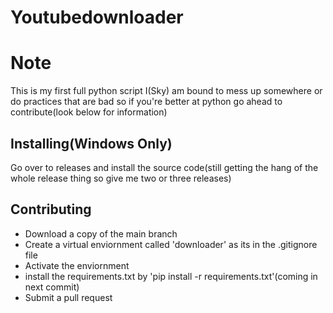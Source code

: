 # Youtubedownloader

# Note
This is my first full python script I(Sky) am bound to mess up somewhere or do practices that are bad so if you're better at python go ahead to contribute(look below for information)

## Installing(Windows Only)
Go over to releases and install the source code(still getting the hang of the whole release thing so give me two or three releases)
## Contributing
- Download a copy of the main branch
- Create a virtual enviornment called 'downloader' as its in the .gitignore file
- Activate the enviornment
- install the requirements.txt by 'pip install -r requirements.txt'(coming in next commit)
- Submit a pull request

